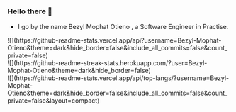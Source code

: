 ### Hello there 👋

- I go by the name  Bezyl Mophat Otieno , a Software Engineer in Practise.
<!--->
![](https://github-readme-stats.vercel.app/api?username=Bezyl-Mophat-Otieno&theme=dark&hide_border=false&include_all_commits=false&count_private=false)<br/>
![](https://github-readme-streak-stats.herokuapp.com/?user=Bezyl-Mophat-Otieno&theme=dark&hide_border=false)<br/>
![](https://github-readme-stats.vercel.app/api/top-langs/?username=Bezyl-Mophat-Otieno&theme=dark&hide_border=false&include_all_commits=false&count_private=false&layout=compact)

